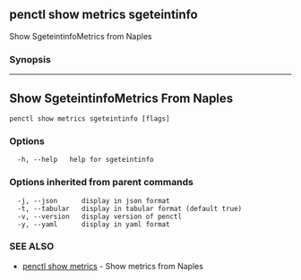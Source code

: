 ## penctl show metrics sgeteintinfo

Show SgeteintinfoMetrics from Naples

### Synopsis



---------------------------------
 Show SgeteintinfoMetrics From Naples 
---------------------------------


```
penctl show metrics sgeteintinfo [flags]
```

### Options

```
  -h, --help   help for sgeteintinfo
```

### Options inherited from parent commands

```
  -j, --json      display in json format
  -t, --tabular   display in tabular format (default true)
  -v, --version   display version of penctl
  -y, --yaml      display in yaml format
```

### SEE ALSO
* [penctl show metrics](penctl_show_metrics.md)	 - Show metrics from Naples

